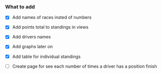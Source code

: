 ### What to add
 
- [x] Add names of races insted of numbers
- [x] Add points total to standings in views
- [x] Add drivers names 
- [x] Add graphs later on
- [x] Add table for individual standings
- [ ] Create page for see each number of times a driver has a position finish

